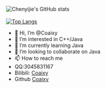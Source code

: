 ![ Chenyijie's GitHub stats](https://github-readme-stats.vercel.app/api?username=coaixy&show_icons=true)<br><br>
[![Top Langs](https://github-readme-stats.vercel.app/api/top-langs/?username=coaixy&layout=compact)](https://github.com/coaixy)<br>



- 👋 Hi, I’m @Coaixy
- 👀 I’m interested in C++/Java
- 🌱 I’m currently learning Java
- 💞️ I’m looking to collaborate on Java
- 📫 How to reach me 
- QQ:3045831167
- Bilibili: [Coaixy](https://space.bilibili.com/103287843)
- Github [Coaixy](https://github.com/Coaixy/)

<!---
Coaixy/Coaixy is a ✨ special ✨ repository because its `README.md` (this file) appears on your GitHub profile.
You can click the Preview link to take a look at your changes.
--->
